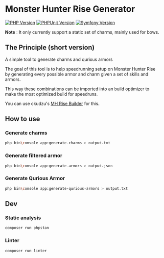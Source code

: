 # Monster Hunter Rise Generator

[![PHP Version](https://img.shields.io/badge/PHP-8.1.5-green.svg)](https://www.php.net/releases/8.1.5.php)
[![PHPUnit Version](https://img.shields.io/badge/PHPUnit-9.6.15-green.svg)](https://phpunit.de/)
[![Symfony Version](https://img.shields.io/badge/Symfony-6.0.20-blue.svg)](https://symfony.com/releases/6.0.20)

**Note** : It only currently support a static set of charms, mainly used for bows.


## The Principle (short version)

A simple tool to generate charms and qurious armors

The goal of this tool is to help speedrunning setup on Monster Hunter Rise by generating every possible armor and charm given a set of skills and armors.


This way these combinations can be imported into an build optimizer to make the most optimized build for speedruns.

You can use ckudzu's [MH Rise Builder](https://mhrise.wiki-db.com/sim/?hl=en) for this.

## How to use

### Generate charms

```BASH
php bin\console app:generate-charms > output.txt
```

### Generate filtered armor

```BASH
php bin\console app:generate-armors > output.json
```

### Generate Qurious Armor

```BASH
php bin\console app:generate-qurious-armors > output.txt
```

## Dev

### Static analysis

```Bash
composer run phpstan
```

### Linter

```Bash
composer run linter
```
